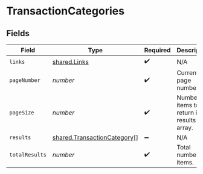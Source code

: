 # TransactionCategories


## Fields

| Field                                                                             | Type                                                                              | Required                                                                          | Description                                                                       |
| --------------------------------------------------------------------------------- | --------------------------------------------------------------------------------- | --------------------------------------------------------------------------------- | --------------------------------------------------------------------------------- |
| `links`                                                                           | [shared.Links](../../../sdk/models/shared/links.md)                               | :heavy_check_mark:                                                                | N/A                                                                               |
| `pageNumber`                                                                      | *number*                                                                          | :heavy_check_mark:                                                                | Current page number.                                                              |
| `pageSize`                                                                        | *number*                                                                          | :heavy_check_mark:                                                                | Number of items to return in results array.                                       |
| `results`                                                                         | [shared.TransactionCategory](../../../sdk/models/shared/transactioncategory.md)[] | :heavy_minus_sign:                                                                | N/A                                                                               |
| `totalResults`                                                                    | *number*                                                                          | :heavy_check_mark:                                                                | Total number of items.                                                            |